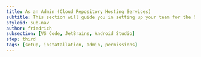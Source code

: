 ```yaml
---
title: As an Admin (Cloud Repository Hosting Services)
subtitle: This section will guide you in setting up your team for the GitLive plugin as an administrator.
styleid: sub-nav
author: friedrich
subsection: [VS Code, JetBrains, Android Studio]
step: third
tags: [setup, instatallation, admin, permissions]
---
```

